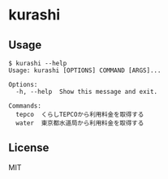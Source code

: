 # kurashi
## Usage
```
$ kurashi --help
Usage: kurashi [OPTIONS] COMMAND [ARGS]...

Options:
  -h, --help  Show this message and exit.

Commands:
  tepco  くらしTEPCOから利用料金を取得する
  water  東京都水道局から利用料金を取得する
```

## License
MIT
